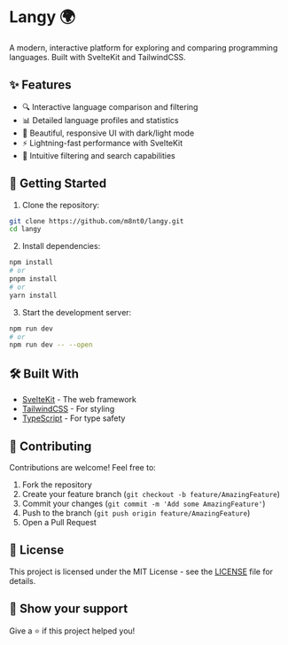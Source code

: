 # Langy 🌍

A modern, interactive platform for exploring and comparing programming languages. Built with SvelteKit and TailwindCSS.

## ✨ Features

- 🔍 Interactive language comparison and filtering
- 📊 Detailed language profiles and statistics
- 🎨 Beautiful, responsive UI with dark/light mode
- ⚡ Lightning-fast performance with SvelteKit
- 🎯 Intuitive filtering and search capabilities

## 🚀 Getting Started

1. Clone the repository:
```bash
git clone https://github.com/m8nt0/langy.git
cd langy
```

2. Install dependencies:
```bash
npm install
# or
pnpm install
# or
yarn install
```

3. Start the development server:
```bash
npm run dev
# or
npm run dev -- --open
```

## 🛠️ Built With

- [SvelteKit](https://kit.svelte.dev/) - The web framework
- [TailwindCSS](https://tailwindcss.com/) - For styling
- [TypeScript](https://www.typescriptlang.org/) - For type safety

## 🤝 Contributing

Contributions are welcome! Feel free to:

1. Fork the repository
2. Create your feature branch (`git checkout -b feature/AmazingFeature`)
3. Commit your changes (`git commit -m 'Add some AmazingFeature'`)
4. Push to the branch (`git push origin feature/AmazingFeature`)
5. Open a Pull Request

## 📝 License

This project is licensed under the MIT License - see the [LICENSE](LICENSE) file for details.

## 🌟 Show your support

Give a ⭐️ if this project helped you!
